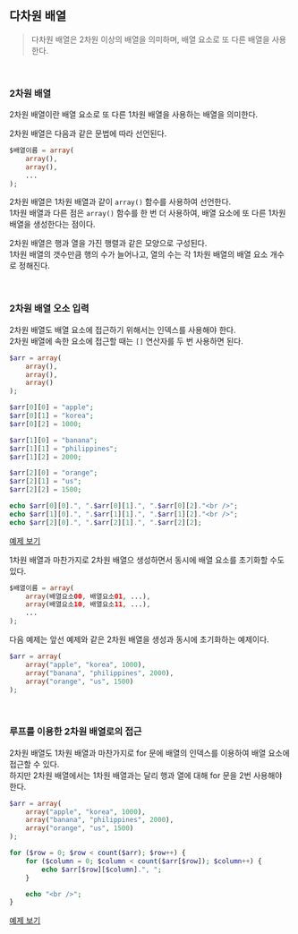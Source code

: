 ## 다차원 배열

> 다차원 배열은 2차원 이상의 배열을 의미하며, 배열 요소로 또 다른 배열을 사용한다.

<br />

### 2차원 배열 

2차원 배열이란 배열 요소로 또 다른 1차원 배열을 사용하는 배열을 의미한다.

2차원 배열은 다음과 같은 문법에 따라 선언된다.

```php
$배열이름 = array(
    array(),
    array(),
    ...
);
```

2차원 배열은 1차원 배열과 같이 `array()` 함수를 사용하여 선언한다.  
1차원 배열과 다른 점은 `array()` 함수를 한 번 더 사용하여, 배열 요소에 또 다른 1차원 배열을 생성한다는 점이다.

2차원 배열은 행과 열을 가진 행렬과 같은 모양으로 구성된다.  
1차원 배열의 갯수만큼 행의 수가 늘어나고, 열의 수는 각 1차원 배열의 배열 요소 개수로 정해진다.

<br />

### 2차원 배열 오소 입력

2차원 배열도 배열 요소에 접근하기 위해서는 인덱스를 사용해야 한다.  
2차원 배열에 속한 요소에 접근할 때는 `[]` 연산자를 두 번 사용하면 된다.

```php
$arr = array(
    array(),
    array(),
    array()
);

$arr[0][0] = "apple";
$arr[0][1] = "korea";
$arr[0][2] = 1000;

$arr[1][0] = "banana";
$arr[1][1] = "philippines";
$arr[1][2] = 2000;

$arr[2][0] = "orange";
$arr[2][1] = "us";
$arr[2][2] = 1500;

echo $arr[0][0].", ".$arr[0][1].", ".$arr[0][2]."<br />";
echo $arr[1][0].", ".$arr[1][1].", ".$arr[1][2]."<br />";
echo $arr[2][0].", ".$arr[2][1].", ".$arr[2][2];
```

[예제 보기](http://php.flyingcat.pe.kr/tcpschool/array/array__two-dimensional.php)

1차원 배열과 마찬가지로 2차원 배열으 생성하면서 동시에 배열 요소를 초기화할 수도 있다.

```php
$배열이름 = array(
    array(배열요소00, 배열요소01, ...),
    array(배열요소10, 배열요소11, ...),
    ...
);
```

다음 예제는 앞선 예제와 같은 2차원 배열을 생성과 동시에 초기화하는 예제이다.

```php
$arr = array(
    array("apple", "korea", 1000),
    array("banana", "philippines", 2000),
    array("orange", "us", 1500)
);
```

<br />

### 루프를 이용한 2차원 배열로의 접근

2차원 배열도 1차원 배열과 마찬가지로 for 문에 배열의 인덱스를 이용하여 배열 요소에 접근할 수 있다.  
하지만 2차원 배열에서는 1차원 배열과는 달리 행과 열에 대해 for 문을 2번 사용해야 한다.

```php
$arr = array(
    array("apple", "korea", 1000),
    array("banana", "philippines", 2000),
    array("orange", "us", 1500)
);

for ($row = 0; $row < count($arr); $row++) {
    for ($column = 0; $column < count($arr[$row]); $column++) {
        echo $arr[$row][$column].", ";
    }

    echo "<br />";
}
```

[예제 보기](http://php.flyingcat.pe.kr/tcpschool/array/array__two-dimensional__loop.php)